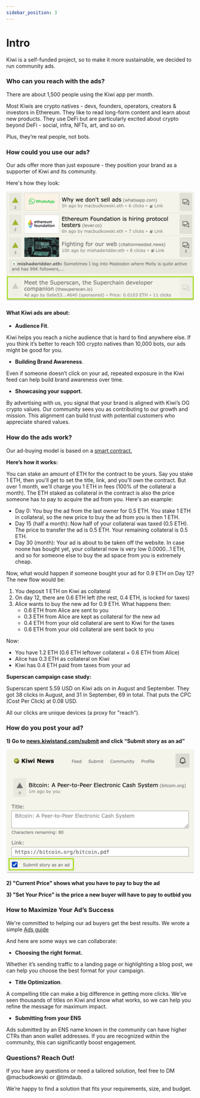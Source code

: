 ```yaml
---
sidebar_position: 3
---
```


# Intro

Kiwi is a self-funded project, so to make it more sustainable, we decided to run community ads.

### **Who can you reach with the ads?**

There are about 1,500 people using the Kiwi app per month.

Most Kiwis are crypto natives - devs, founders, operators, creators & investors in Ethereum. They like to read long-form content and learn about new products. They use DeFi but are particularly excited about crypto beyond DeFi - social, infra, NFTs, art, and so on.

Plus, they’re real people, not bots.

### **How could you use our ads?**

Our ads offer more than just exposure - they position your brand as a supporter of Kiwi and its community.

Here's how they look:

![Ad example](/img/ad_example.png "ad example")

#### What Kiwi ads are about:

- **Audience Fit**.

Kiwi helps you reach a niche audience that is hard to find anywhere else. If you think it’s better to reach 100 crypto natives than 10,000 bots, our ads might be good for you.

- **Building Brand Awareness**.

Even if someone doesn’t click on your ad, repeated exposure in the Kiwi feed can help build brand awareness over time.

- **Showcasing your support.**

By advertising with us, you signal that your brand is aligned with Kiwi’s OG crypto values. Our community sees you as contributing to our growth and mission. This alignment can build trust with potential customers who appreciate shared values.

### **How do the ads work?**

Our ad-buying model is based on a [smart contract.](https://github.com/attestate/ad)

**Here’s how it works:**

You can stake an amount of ETH for the contract to be yours. Say you stake 1 ETH, then you'll get to set the title, link, and you'll own the contract. But over 1 month, we'll charge you 1 ETH in fees (100% of the collateral a month). The ETH staked as collateral in the contract is also the price someone has to pay to acquire the ad from you. Here's an example:

- Day 0: You buy the ad from the last owner for 0.5 ETH. You stake 1 ETH in collateral, so the new price to buy the ad from you is then 1 ETH.
- Day 15 (half a month): Now half of your collateral was taxed (0.5 ETH). The price to transfer the ad is 0.5 ETH. Your remaining collateral is 0.5 ETH.
- Day 30 (month): Your ad is about to be taken off the website. In case noone has bought yet, your collateral now is very low 0.0000...1 ETH, and so for someone else to buy the ad space from you is extremely cheap.

Now, what would happen if someone bought your ad for 0.9 ETH on Day 12? The new flow would be:

1. You deposit 1 ETH on Kiwi as collateral
2. On day 12, there are 0.6 ETH left (the rest, 0.4 ETH, is locked for taxes)
3. Alice wants to buy the new ad for 0.9 ETH. What happens then:
   - 0.6 ETH from Alice are sent to you
   - 0.3 ETH from Alice are kept as collateral for the new ad
   - 0.4 ETH from your old collateral are sent to Kiwi for the taxes
   - 0.6 ETH from your old collateral are sent back to you

Now:
- You have 1.2 ETH (0.6 ETH leftover collateral + 0.6 ETH from Alice)
- Alice has 0.3 ETH as collateral on Kiwi
- Kiwi has 0.4 ETH paid from taxes from your ad

**Superscan campaign case study:**

Superscan spent 5.59 USD on Kiwi ads on in August and September. They got 38 clicks in August, and 31 in September, 69 in total. That puts the CPC (Cost Per Click) at 0.08 USD.

All our clicks are unique devices (a proxy for "reach").

### **How do you post your ad?**

**1) Go to <u>[news.kiwistand.com/submit](https://news.kiwistand.com/submit)</u> and click “Submit story as an ad”**

![Submit ad](/img/ad_submit.png "submit ad")

**2) "Current Price" shows what you have to pay to buy the ad**

**3) "Set Your Price" is the price a new buyer will have to pay to outbid you**

### **How to Maximize Your Ad’s Success**

We're committed to helping our ad buyers get the best results. We wrote a simple <u>[Ads guide
](/docs/advertise/ad_guide)</u>

And here are some ways we can collaborate:

- **Choosing the right format.**

Whether it’s sending traffic to a landing page or highlighting a blog post, we can help you choose the best format for your campaign.

- **Title Optimization**.

A compelling title can make a big difference in getting more clicks. We’ve seen thousands of titles on Kiwi and know what works, so we can help you refine the message for maximum impact.

- **Submitting from your ENS**

Ads submitted by an ENS name known in the community can have higher CTRs than anon wallet addresses. If you are recognized within the community, this can significantly boost engagement.

### **Questions? Reach Out!**

If you have any questions or need a tailored solution, feel free to DM @macbudkowski or @timdaub.

We’re happy to find a solution that fits your requirements, size, and budget.
